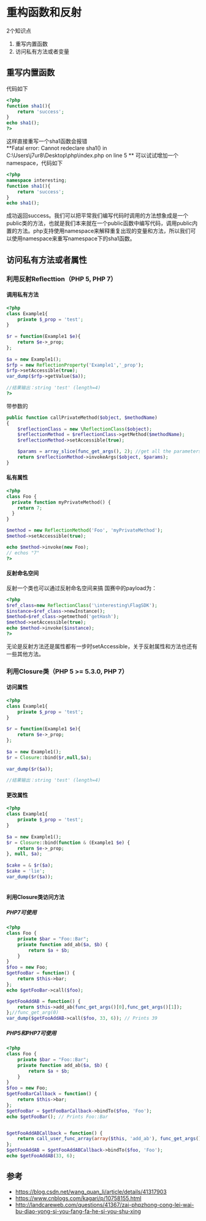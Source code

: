 # 重构函数和反射

2个知识点

1. 重写内置函数
2. 访问私有方法或者变量

## 重写内置函数
代码如下
```php
<?php
function sha1(){
	return 'success';
}
echo sha1();
?>
```
这样直接重写一个sha1函数会报错  
**Fatal error: Cannot redeclare sha1() in C:\Users\j7ur8\Desktop\php\index.php on line 5 ** 
可以试试增加一个namespace，代码如下

```php
<?php
namespace interesting;
function sha1(){
	return 'success';
}
echo sha1();
```
成功返回success。我们可以把平常我们编写代码时调用的方法想象成是一个public类的方法，也就是我们本来就在一个public函数中编写代码，调用public内置的方法。php支持使用namespace来解释重复出现的变量和方法，所以我们可以使用namespace来重写namespace下的sha1函数。

## 访问私有方法或者属性
### 利用反射Reflecttion（PHP 5, PHP 7）

#### 调用**私有方法**

```php
<?php  
class Example1{ 
    private $_prop = 'test'; 
} 
 
$r = function(Example1 $e){ 
    return $e->_prop; 
}; 
 
$a = new Example1(); 
$rfp = new ReflectionProperty('Example1','_prop'); 
$rfp->setAccessible(true); 
var_dump($rfp->getValue($a)); 
 
//结果输出：string 'test' (length=4) 
?> 
```
带参数的
```php
public function callPrivateMethod($object, $methodName)
{
    $reflectionClass = new \ReflectionClass($object);
    $reflectionMethod = $reflectionClass->getMethod($methodName);
    $reflectionMethod->setAccessible(true);

    $params = array_slice(func_get_args(), 2); //get all the parameters after $methodName
    return $reflectionMethod->invokeArgs($object, $params);
}
```
#### **私有属性**

```php
<?php
class Foo {
  private function myPrivateMethod() {
    return 7;
  }
}

$method = new ReflectionMethod('Foo', 'myPrivateMethod');
$method->setAccessible(true);

echo $method->invoke(new Foo);
// echos "7"
?>
```
#### 反射命名空间

反射一个类也可以通过反射命名空间来搞
国赛中的payload为：

```php
<?php
$ref_class=new ReflectionClass('\interesting\FlagSDK');
$instance=$ref_class->newInstance();
$method=$ref_class->getmethod('getHash');
$method->setAccessible(true);
echo $method->invoke($instance);
?>
```

无论是反射方法还是属性都有一步时setAccessible，关于反射属性和方法也还有一些其他方法。

### 利用Closure类（PHP 5 >= 5.3.0, PHP 7）

#### **访问属性**

```php
<?php  
class Example1{ 
    private $_prop = 'test'; 
} 
 
$r = function(Example1 $e){ 
    return $e->_prop; 
}; 
 
$a = new Example1(); 
$r = Closure::bind($r,null,$a); 
 
var_dump($r($a)); 
 
//结果输出：string 'test' (length=4) 
```
#### 更改属性

```php
<?php  
class Example1{ 
    private $_prop = 'test'; 
} 
 
$a = new Example1(); 
$r = Closure::bind(function & (Example1 $e) { 
    return $e->_prop; 
}, null, $a); 
 
$cake = & $r($a); 
$cake = 'lie'; 
var_dump($r($a)); 
 
```

#### 利用Closure类访问方法

##### PHP7可使用

```php
<?php
class Foo {
    private $bar = "Foo::Bar";
    private function add_ab($a, $b) {
        return $a + $b;
    }
}
$foo = new Foo;
$getFooBar = function() {
    return $this->bar;
};
echo $getFooBar->call($foo); 

$getFooAddAB = function() {
    return $this->add_ab(func_get_args()[0],func_get_args()[1]);
};//func_get_arg(0)
var_dump($getFooAddAB->call($foo, 33, 6)); // Prints 39
```
##### PHP5和PHP7可使用

```php
<?php
class Foo {
    private $bar = "Foo::Bar";
    private function add_ab($a, $b) {
        return $a + $b;
    }
}
$foo = new Foo;
$getFooBarCallback = function() {
    return $this->bar;
};
$getFooBar = $getFooBarCallback->bindTo($foo, 'Foo');
echo $getFooBar(); // Prints Foo::Bar


$getFooAddABCallback = function() {
    return call_user_func_array(array($this, 'add_ab'), func_get_args());
};
$getFooAddAB = $getFooAddABCallback->bindTo($foo, 'Foo');
echo $getFooAddAB(33, 6); 
```

## 参考

- https://blog.csdn.net/wang_quan_li/article/details/41317903
- https://www.cnblogs.com/kagari/p/10758155.html
- http://landcareweb.com/questions/41367/zai-phpzhong-cong-lei-wai-bu-diao-yong-si-you-fang-fa-he-si-you-shu-xing